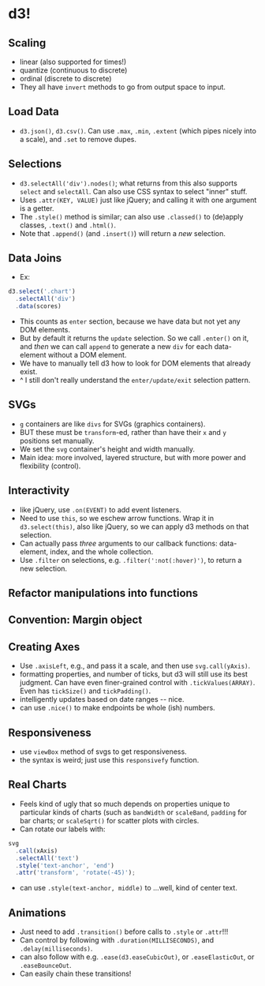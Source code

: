 # d3!

## Scaling
- linear (also supported for times!)
- quantize (continuous to discrete)
- ordinal (discrete to discrete)
- They all have `invert` methods to go from output space to input.

## Load Data
- `d3.json()`, `d3.csv()`. Can use `.max`, `.min`, `.extent` (which pipes nicely into a scale), and `.set` to remove dupes.

## Selections
- `d3.selectAll('div').nodes()`; what returns from this also supports `select` and `selectAll`. Can also use CSS syntax to select "inner" stuff.
- Uses `.attr(KEY, VALUE)` just like jQuery; and calling it with one argument is a getter.
- The `.style()` method is similar; can also use `.classed()` to (de)apply classes, `.text()` and `.html()`.
- Note that `.append()` (and `.insert()`) will return a *new* selection.

## Data Joins
- Ex:
```javascript
d3.select('.chart')
  .selectAll('div')
  .data(scores)
```
- This counts as `enter` section, because we have data but not yet any DOM elements.
- But by default it returns the `update` selection. So we call `.enter()` on it, and *then* we can call `append` to generate a new `div` for each data-element without a DOM element.
- We have to manually tell d3 how to look for DOM elements that already exist.
- ^ I still don't really understand the `enter/update/exit` selection pattern.

## SVGs
- `g` containers are like `divs` for SVGs (graphics containers).
- BUT these must be `transform`-ed, rather than have their `x` and `y` positions set manually.
- We set the `svg` container's height and width manually.
- Main idea: more involved, layered structure, but with more power and flexibility (control).

## Interactivity
- like jQuery, use `.on(EVENT)` to add event listeners.
- Need to use `this`, so we eschew arrow functions. Wrap it in `d3.select(this)`, also like jQuery, so we can apply d3 methods on that selection.
- Can actually pass *three* arguments to our callback functions: data-element, index, and the whole collection.
- Use `.filter` on selections, e.g. `.filter(':not(:hover)')`, to return a new selection.

## Refactor manipulations into functions


## Convention: Margin object


## Creating Axes
- Use `.axisLeft`, e.g., and pass it a scale, and then use `svg.call(yAxis)`.
- formatting properties, and number of ticks, but d3 will still use its best judgment. Can have even finer-grained control with `.tickValues(ARRAY)`. Even has `tickSize()` and `tickPadding()`.
- intelligently updates based on date ranges -- nice.
- can use `.nice()` to make endpoints be whole (ish) numbers.


## Responsiveness
- use `viewBox` method of svgs to get responsiveness.
- the syntax is weird; just use this `responsivefy` function.

## Real Charts
- Feels kind of ugly that so much depends on properties unique to particular kinds of charts (such as `bandWidth` or `scaleBand`, `padding` for bar charts; or `scaleSqrt()` for scatter plots with circles.
- Can rotate our labels with:
```javascript
svg
  .call(xAxis)
  .selectAll('text')
  .style('text-anchor', 'end')
  .attr('transform', 'rotate(-45)');
```
- can use `.style(text-anchor, middle)` to ...well, kind of center text.


## Animations
- Just need to add `.transition()` before calls to `.style` or `.attr`!!!
- Can control by following with `.duration(MILLISECONDS)`, and `.delay(milliseconds)`.
- can also follow with e.g. `.ease(d3.easeCubicOut)`, or `.easeElasticOut`, or `.easeBounceOut`.
- Can easily chain these transitions!
